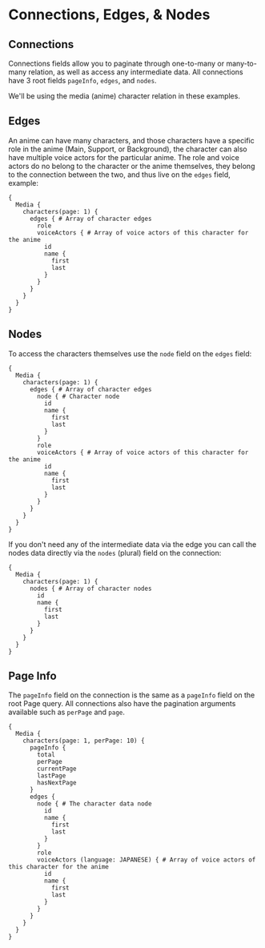 # Connections, Edges, & Nodes

## Connections

Connections fields allow you to paginate through one-to-many or many-to-many relation, as well as access any intermediate data.
All connections have 3 root fields `pageInfo`, `edges`, and `nodes`.

We'll be using the media (anime) character relation in these examples. 

## Edges

An anime can have many characters, and those characters have a specific role in the anime (Main, Support, or Background), the character can also have multiple voice actors for the particular anime. The role and voice actors do no belong to the character or the anime themselves, they belong to the connection between the two, and thus live on the `edges` field, example:

```
{
  Media {
    characters(page: 1) {
      edges { # Array of character edges
        role
        voiceActors { # Array of voice actors of this character for the anime
          id
          name {
            first
            last
          }
        }
      }
    }
  }
}
```

## Nodes

To access the characters themselves use the `node` field on the `edges` field:
```
{
  Media {
    characters(page: 1) {
      edges { # Array of character edges
        node { # Character node
          id
          name {
            first
            last
          }
        }
        role
        voiceActors { # Array of voice actors of this character for the anime
          id
          name {
            first
            last
          }
        }
      }
    }
  }
}
```

If you don't need any of the intermediate data via the edge you can call the nodes data directly via the `nodes` (plural) field on the connection: 
```
{
  Media {
    characters(page: 1) {
      nodes { # Array of character nodes
        id
        name {
          first
          last
        }
      }
    }
  }
}
```

## Page Info

The `pageInfo` field on the connection is the same as a `pageInfo` field on the root Page query. All connections also have the pagination arguments available such as `perPage` and `page`.

```
{
  Media {
    characters(page: 1, perPage: 10) {
      pageInfo {
        total
        perPage
        currentPage
        lastPage
        hasNextPage
      }
      edges {
        node { # The character data node
          id
          name {
            first
            last
          }
        }
        role
        voiceActors (language: JAPANESE) { # Array of voice actors of this character for the anime
          id
          name {
            first
            last
          }
        }
      }
    }
  }
}
```
